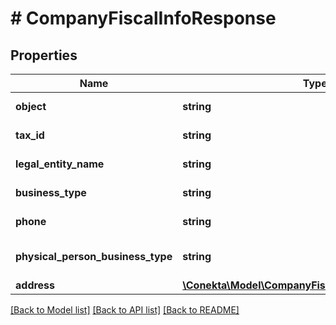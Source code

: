 # # CompanyFiscalInfoResponse

## Properties

Name | Type | Description | Notes
------------ | ------------- | ------------- | -------------
**object** | **string** | The resource&#39;s type | [optional]
**tax_id** | **string** | Tax ID of the company | [optional]
**legal_entity_name** | **string** | Legal name of the company | [optional]
**business_type** | **string** | Business type of the company | [optional]
**phone** | **string** | Phone number of the company | [optional]
**physical_person_business_type** | **string** | Business type if &#39;persona_fisica&#39; | [optional]
**address** | [**\Conekta\Model\CompanyFiscalInfoAddressResponse**](CompanyFiscalInfoAddressResponse.md) |  | [optional]

[[Back to Model list]](../../README.md#models) [[Back to API list]](../../README.md#endpoints) [[Back to README]](../../README.md)
